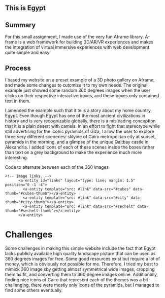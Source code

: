 ## This is Egypt

## Summary
For this small assignment, I made use of the very fun Aframe library. A-frame is a web framework for building 3D/AR/VR experiences and makes the integration of virtual immersive experiences with web development quite simple and easy.

## Process
I based my website on a preset example of a 3D photo gallery on Aframe, and made some changes to cutomize it to my own needs. The original example just showed some random 360 degrees images when the user clicks on their respective interactive boxes, and these boxes only contained text in them.

I amended the example such that it tells a story about my home country, Egypt. Even though Egypt has one of the most ancient civilizations in history and is very recognizable globally, there is a misleading conception that it is a plain desert with camels. In an effort to fight that stereotype while still advertising for the iconic pyramids of Giza, I allow the user to explore three very different sceneries: sklyine of Cairo metropolitan city at sunset, pyramids in the morning, and a glimpse of the unique Qaitbay castle in Alexandria.
I added icons of each of these scenes inside the boxes rather than text on a grey background to make the experience much more interesting.

Code to alternate between each of the 360 images
```
<!-- Image links. -->
      <a-entity id="links" layout="type: line; margin: 1.5" position="0 -1 -4">
        <a-entity template="src: #link" data-src="#cubes" data-thumb="#cubes-thumb"></a-entity>
        <a-entity template="src: #link" data-src="#city" data-thumb="#city-thumb"></a-entity>
        <a-entity template="src: #link" data-src="#sechelt" data-thumb="#sechelt-thumb"></a-entity>
      </a-entity>
```

# Challenges
Some challenges in making this simple website include the fact that Egypt lacks publicly available high quality landscape picture that can be used as 360 degrees images for free. Some good resources exist but require a lot of money, which is obviously not possible for me. Therefore, I tried my best to mimick 360 image sby getting almost symmetrical wide images, cropping them as fit, and converting them to 360 degree images online. 
Additionally, finding nice icons of Cairo that represent each of the themes was a bit challenging, there were mostly only icons of the pyramids, but I managed to find some others eventually.
